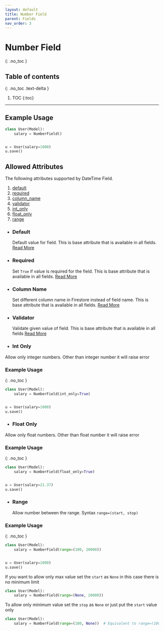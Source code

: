 ```yaml
---
layout: default
title: Number Field
parent: Fields
nav_order: 3
---
```


# Number Field

{: .no_toc }

## Table of contents

{: .no_toc .text-delta }

1. TOC
   {:toc}

---

## Example Usage

```python
class User(Model):
    salary = NumberField()


u = User(salary=1000)
u.save()
```

## Allowed Attributes

The following attributes supported by DateTime Field.

1. [default](#default)
2. [required](#required)
3. [column_name](#column-name)
4. [validator](#validator)
5. [int_only](#int-only)
6. [float_only](#float-only)
7. [range](#range)

- ### Default

  Default value for field. This is base attribute that is available in all fields. [Read More](/FireO/fields/field#default)

- ### Required

  Set `True` if value is required for the field. This is base attribute that is available in all fields. [Read More](/FireO/fields/field#required)

- ### Column Name

  Set different column name in Firestore instead of field name. This is base attribute that is available in all fields. [Read More](/FireO/fields/field#column-name)

- ### Validator

  Validate given value of field. This is base attribute that is available in all fields [Read More](/FireO/fields/field#validator)

- ### Int Only

Allow only integer numbers. Other than integer number it will raise error

### Example Usage

{: .no_toc }

```python
class User(Model):
    salary = NumberField(int_only=True)


u = User(salary=1000)
u.save()
```

- ### Float Only

Allow only float numbers. Other than float number it will raise error

### Example Usage

{: .no_toc }

```python
class User(Model):
    salary = NumberField(float_only=True)


u = User(salary=21.37)
u.save()
```

- ### Range
  Allow number between the range. Syntax `range=(start, stop)`

### Example Usage

{: .no_toc }

```python
class User(Model):
    salary = NumberField(range=(100, 20000))


u = User(salary=1000)
u.save()
```

If you want to allow only max value set the `start` as `None` in this
case there is no minimum limit

```python
class User(Model):
    salary = NumberField(range=(None, 20000))
```

To allow only minimum value set the `stop` as `None` or just put the `start` value only

```python
class User(Model):
    salary = NumberField(range=(100, None))  # Equivalent to range=(100)
```
